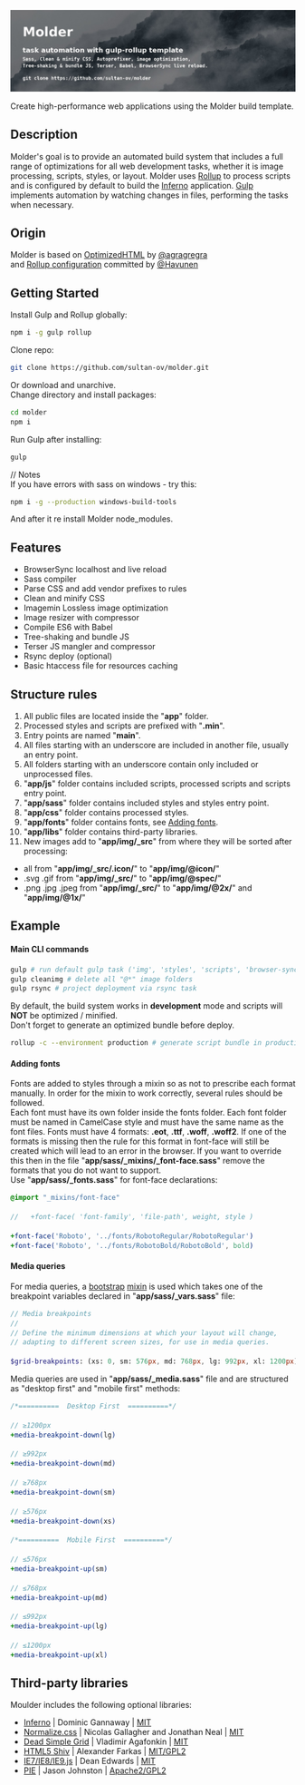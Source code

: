 <p align="center"><img alt="Molder" title="Molder" src="https://raw.githubusercontent.com/sultan-ov/molder/master/app/img/_src/preview.jpg"></p>  

Create high-performance web applications using the Molder build template.  

## Description

Molder's goal is to provide an automated build system that includes a full range of optimizations for all web development tasks, whether it is image processing, scripts, styles, or layout. Molder uses [Rollup](https://github.com/rollup/rollup) to process scripts and is configured by default to build the [Inferno](https://github.com/infernojs/inferno) application. [Gulp](https://github.com/gulpjs/gulp) implements automation by watching changes in files, performing the tasks when necessary.  

## Origin

Molder is based on [OptimizedHTML](https://github.com/agragregra/OptimizedHTML-5) by [@agragregra](https://github.com/agragregra)  
and [Rollup configuration](https://github.com/krausest/js-framework-benchmark/tree/master/frameworks/keyed/inferno) committed by [@Havunen](https://github.com/Havunen)  

## Getting Started

Install Gulp and Rollup globally:  
```sh
npm i -g gulp rollup
```  
Clone repo:  
```sh
git clone https://github.com/sultan-ov/molder.git
```  
Or download and unarchive.  
Change directory and install packages:  
```sh
cd molder
npm i
```  
Run Gulp after installing:  
```sh
gulp
```  
// Notes  
If you have errors with sass on windows - try this:  
```sh
npm i -g --production windows-build-tools
```  
And after it re install Molder node_modules.  

## Features

- BrowserSync localhost and live reload
- Sass compiler
- Parse CSS and add vendor prefixes to rules
- Clean and minify CSS
- Imagemin Lossless image optimization
- Image resizer with compressor
- Compile ES6 with Babel
- Tree-shaking and bundle JS
- Terser JS mangler and compressor
- Rsync deploy (optional)
- Basic htaccess file for resources caching

## Structure rules

1. All public files are located inside the "**app**" folder.
2. Processed styles and scripts are prefixed with "**.min**".
3. Entry points are named "**main**".
4. All files starting with an underscore are included in another file, usually an entry point.
5. All folders starting with an underscore contain only included or unprocessed files.
6. "**app/js**" folder contains included scripts, processed scripts and scripts entry point.
7. "**app/sass**" folder contains included styles and styles entry point.
8. "**app/css**" folder contains processed styles.
9. "**app/fonts**" folder contains fonts, see [Adding fonts](#adding-fonts).
10. "**app/libs**" folder contains third-party libraries.
11. New images add to "**app/img/\_src**" from where they will be sorted after processing:
- all from "**app/img/\_src/.icon/**" to "**app/img/@icon/**"
- .svg .gif from "**app/img/\_src/**" to "**app/img/@spec/**"
- .png .jpg .jpeg from "**app/img/\_src/**" to "**app/img/@2x/**" and "**app/img/@1x/**"

## Example

#### Main CLI commands

```sh
gulp # run default gulp task ('img', 'styles', 'scripts', 'browser-sync', 'watch')
gulp cleanimg # delete all "@*" image folders
gulp rsync # project deployment via rsync task
```  
By default, the build system works in **development** mode and scripts will **NOT** be optimized / minified.  
Don't forget to generate an optimized bundle before deploy.  
```sh
rollup -c --environment production # generate script bundle in production mode with optimization and minification
```  

#### Adding fonts

Fonts are added to styles through a mixin so as not to prescribe each format manually. In order for the mixin to work correctly, several rules should be followed.  
Each font must have its own folder inside the fonts folder. Each font folder must be named in CamelCase style and must have the same name as the font files. Fonts must have 4 formats: **.eot**, **.ttf**, **.woff**, **.woff2**. If one of the formats is missing then the rule for this format in font-face will still be created which will lead to an error in the browser. If you want to override this then in the file "**app/sass/\_mixins/\_font-face.sass**" remove the formats that you do not want to support.  
Use "**app/sass/\_fonts.sass**" for font-face declarations:  
```sass
@import "_mixins/font-face"

//   +font-face( 'font-family', 'file-path', weight, style )

+font-face('Roboto', '../fonts/RobotoRegular/RobotoRegular')
+font-face('Roboto', '../fonts/RobotoBold/RobotoBold', bold)
```  

#### Media queries

For media queries, a [bootstrap](https://github.com/twbs/bootstrap) [mixin](https://github.com/twbs/bootstrap/blob/master/scss/mixins/_breakpoints.scss) is used which takes one of the breakpoint variables declared in "**app/sass/_vars.sass**" file:
```sass
// Media breakpoints
//
// Define the minimum dimensions at which your layout will change,
// adapting to different screen sizes, for use in media queries.

$grid-breakpoints: (xs: 0, sm: 576px, md: 768px, lg: 992px, xl: 1200px)
```  
Media queries are used in "**app/sass/_media.sass**" file and are structured as "desktop first" and "mobile first" methods:
```sass
/*==========  Desktop First  ==========*/

// ≥1200px
+media-breakpoint-down(lg)

// ≥992px
+media-breakpoint-down(md)

// ≥768px
+media-breakpoint-down(sm)

// ≥576px
+media-breakpoint-down(xs)

/*==========  Mobile First  ==========*/

// ≤576px
+media-breakpoint-up(sm)

// ≤768px
+media-breakpoint-up(md)

// ≤992px
+media-breakpoint-up(lg)

// ≤1200px
+media-breakpoint-up(xl)
```  

## Third-party libraries

Moulder includes the following optional libraries:
- [Inferno](https://github.com/infernojs/inferno) \| Dominic Gannaway \| [MIT](https://github.com/infernojs/inferno/blob/master/LICENSE.md)
- [Normalize.css](https://github.com/necolas/normalize.css) \| Nicolas Gallagher and Jonathan Neal \| [MIT](https://github.com/necolas/normalize.css/blob/master/LICENSE.md)
- [Dead Simple Grid](https://github.com/mourner/dead-simple-grid) \| Vladimir Agafonkin \| [MIT](https://github.com/mourner/dead-simple-grid/blob/gh-pages/LICENSE.txt)
- [HTML5 Shiv](https://github.com/aFarkas/html5shiv) \| Alexander Farkas \| [MIT/GPL2](https://github.com/aFarkas/html5shiv/blob/master/MIT%20and%20GPL2%20licenses.md)
- [IE7/IE8/IE9.js](http://code.google.com/p/ie7-js/) \| Dean Edwards \| [MIT](http://www.opensource.org/licenses/mit-license.php)
- [PIE](https://github.com/lojjic/PIE) \| Jason Johnston \| [Apache2/GPL2](https://github.com/lojjic/PIE/blob/master/LICENSE)
